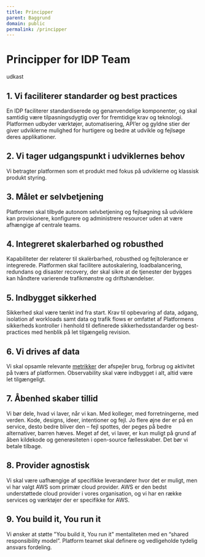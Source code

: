 ```yaml
---
title: Principper
parent: Baggrund
domain: public
permalink: /principper
---
```



# Principper for IDP Team 

udkast

## 1. Vi faciliterer standarder og best practices

En IDP faciliterer standardiserede og genanvendelige komponenter, og skal samtidig være tilpasningsdygtig
over for fremtidige krav og teknologi. Platformen udbyder værktøjer, automatisering, API’er og gyldne stier 
der giver udviklerne mulighed for hurtigere og bedre at udvikle og fejlsøge deres applikationer.

## 2. Vi tager udgangspunkt i udviklernes behov

Vi betragter platformen som et produkt med fokus på udviklerne og klassisk produkt styring.

## 3. Målet er selvbetjening

Platformen skal tilbyde autonom selvbetjening og fejlsøgning så udviklere kan provisionere, konfigurere og 
administrere resourcer uden at være afhængige af centrale teams.

## 4. Integreret skalerbarhed og robusthed

Kapabiliteter der relaterer til skalèrbarhed, robusthed og fejltolerance er integrerede. Platformen skal facilitere 
autoskalering, loadbalancering, redundans og disaster recovery, der skal sikre at de tjenester der bygges kan håndtere 
varierende trafikmønstre og driftshændelser.

## 5. Indbygget sikkerhed

Sikkerhed skal være tænkt ind fra start. Krav til opbevaring af data, adgang, isolation af workloads samt data og 
trafik flows er omfattet af Platformens sikkerheds kontroller i henhold til definerede sikkerhedsstandarder og 
best-practices med henblik på let tilgængelig revision.

## 6. Vi drives af data

Vi skal opsamle relevante [metrikker](metrics.md) der afspejler brug, forbrug og aktivitet på tværs af platformen. 
Observability skal være indbygget i alt, altid være let tilgængeligt.

## 7. Åbenhed skaber tillid

Vi bør dele, hvad vi laver, når vi kan. Med kolleger, med forretningerne, med verden. Kode, designs, ideer, intentioner og fejl. 
Jo flere øjne der er på en service, desto bedre bliver den – fejl spottes, der peges på bedre alternativer, barren hæves. 
Meget af det, vi laver, er kun muligt på grund af åben kildekode og generøsiteten i open-source fællesskaber. Det bør vi betale tilbage.

## 8. Provider agnostisk

Vi skal være uafhængige af specifikke leverandører hvor det er muligt, men vi har valgt AWS som primær cloud provider. 
AWS er den bedst understøttede cloud provider i vores organisation, og vi har en række services og værktøjer der er specifikke for AWS.

## 9. You build it, You run it 

Vi ønsker at støtte "You build it, You run it" mentaliteten med en “shared responsibility model”. 
Platform teamet skal definere og vedligeholde tydelig ansvars fordeling.


